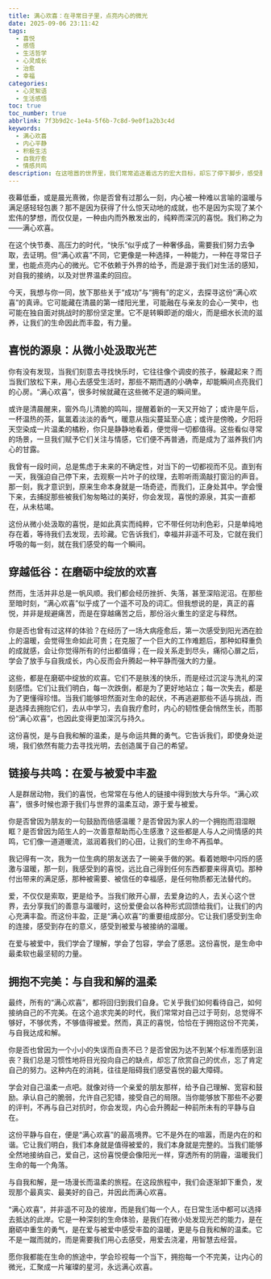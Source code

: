 ```yaml
---
title: 满心欢喜：在寻常日子里，点亮内心的微光
date: 2025-09-06 23:11:42
tags:
  - 喜悦
  - 感悟
  - 生活哲学
  - 心灵成长
  - 治愈
  - 幸福
categories:
  - 心灵絮语
  - 生活感悟
toc: true
toc_number: true
abbrlink: 7f3b9d2c-1e4a-5f6b-7c8d-9e0f1a2b3c4d
keywords:
  - 满心欢喜
  - 内心平静
  - 积极生活
  - 自我疗愈
  - 情感共鸣
description: 在这喧嚣的世界里，我们常常追逐着远方的宏大目标，却忘了停下脚步，感受那些近在咫尺的“满心欢喜”。它不是轰轰烈烈的狂喜，而是渗透在日常点滴中的温柔与力量。这篇文章，想与你一同探寻，如何在生活的起伏中，学会看见、珍藏并创造这份属于自己的，深沉而持久的喜悦。
---
```


夜幕低垂，或是晨光熹微，你是否曾有过那么一刻，内心被一种难以言喻的温暖与满足感轻轻包裹？那不是因为获得了什么惊天动地的成就，也不是因为实现了某个宏伟的梦想，而仅仅是，一种由内而外散发出的，纯粹而深沉的喜悦。我们称之为——满心欢喜。

在这个快节奏、高压力的时代，“快乐”似乎成了一种奢侈品，需要我们努力去争取，去证明。但“满心欢喜”不同，它更像是一种选择，一种能力，一种在寻常日子里，也能点亮内心的微光。它不依赖于外界的给予，而是源于我们对生活的感知，对自我的接纳，以及对世界温柔的回应。

今天，我想与你一同，放下那些关于“成功”与“拥有”的定义，去探寻这份“满心欢喜”的真谛。它可能藏在清晨的第一缕阳光里，可能融在与亲友的会心一笑中，也可能在独自面对挑战时的那份坚定里。它不是转瞬即逝的烟火，而是细水长流的滋养，让我们的生命因此而丰盈，有力量。

## 喜悦的源泉：从微小处汲取光芒

你有没有发现，当我们刻意去寻找快乐时，它往往像个调皮的孩子，躲藏起来？而当我们放松下来，用心去感受生活时，那些不期而遇的小确幸，却能瞬间点亮我们的心房。“满心欢喜”，很多时候就藏在这些微不足道的瞬间里。

或许是清晨醒来，窗外鸟儿清脆的鸣叫，提醒着新的一天又开始了；或许是午后，一杯温热的茶，氤氲着淡淡的香气，暖意从指尖蔓延至心底；或许是傍晚，夕阳将天空染成一片温柔的橘粉，你只是静静地看着，便觉得一切都值得。这些看似寻常的场景，一旦我们赋予它们关注与情感，它们便不再普通，而是成为了滋养我们内心的甘露。

我曾有一段时间，总是焦虑于未来的不确定性，对当下的一切都视而不见。直到有一天，我强迫自己停下来，去观察一片叶子的纹理，去聆听雨滴敲打窗沿的声音。那一刻，我才意识到，原来生命本身就是一场奇迹，而我们，正身处其中。学会慢下来，去捕捉那些被我们匆匆略过的美好，你会发现，喜悦的源泉，其实一直都在，从未枯竭。

这份从微小处汲取的喜悦，是如此真实而纯粹，它不带任何功利色彩，只是单纯地存在着，等待我们去发现，去珍藏。它告诉我们，幸福并非遥不可及，它就在我们呼吸的每一刻，就在我们感受的每一个瞬间。

## 穿越低谷：在磨砺中绽放的欢喜

然而，生活并非总是一帆风顺。我们都会经历挫折、失落，甚至深陷泥沼。在那些至暗时刻，“满心欢喜”似乎成了一个遥不可及的词汇。但我想说的是，真正的喜悦，并非是规避痛苦，而是在穿越痛苦之后，那份浴火重生的坚定与释然。

你是否也曾有过这样的体验？在经历了一场大病痊愈后，第一次感受到阳光洒在脸上的温暖，会觉得生命如此可贵；在克服了一个巨大的工作难题后，那种如释重负的成就感，会让你觉得所有的付出都值得；在一段关系走到尽头，痛彻心扉之后，学会了放手与自我成长，内心反而会升腾起一种平静而强大的力量。

这些，都是在磨砺中绽放的欢喜。它们不是肤浅的快乐，而是经过沉淀与洗礼的深刻感悟。它们让我们明白，每一次跌倒，都是为了更好地站立；每一次失去，都是为了更懂得珍惜。当我们能够坦然面对生命的起伏，不再逃避那些不适与挑战，而是选择去拥抱它们，去从中学习，去自我疗愈时，内心的韧性便会悄然生长，而那份“满心欢喜”，也因此变得更加深沉与持久。

这份喜悦，是与自我和解的温柔，是与命运共舞的勇气。它告诉我们，即使身处逆境，我们依然有能力去寻找光明，去创造属于自己的希望。

## 链接与共鸣：在爱与被爱中丰盈

人是群居动物，我们的喜悦，也常常在与他人的链接中得到放大与升华。“满心欢喜”，很多时候也源于我们与世界的温柔互动，源于爱与被爱。

你是否曾因为朋友的一句鼓励而倍感温暖？是否曾因为家人的一个拥抱而泪湿眼眶？是否曾因为陌生人的一次善意帮助而心生感激？这些都是人与人之间情感的共鸣，它们像一道道暖流，滋润着我们的心田，让我们的生命不再孤单。

我记得有一次，我为一位生病的朋友送去了一碗亲手做的粥。看着她眼中闪烁的感激与温暖，那一刻，我感受到的喜悦，远比自己得到任何东西都要来得真切。那种付出带来的满足感，那种被需要、被信任的幸福感，是任何物质都无法替代的。

爱，不仅仅是索取，更是给予。当我们敞开心扉，去爱身边的人，去关心这个世界，去分享我们的善意与温暖时，这份爱便会以各种形式回馈给我们，让我们的内心充满丰盈。而这份丰盈，正是“满心欢喜”的重要组成部分。它让我们感受到生命的连接，感受到存在的意义，感受到被爱与被接纳的温暖。

在爱与被爱中，我们学会了理解，学会了包容，学会了感恩。这份喜悦，是生命中最柔软也最坚韧的力量。

## 拥抱不完美：与自我和解的温柔

最终，所有的“满心欢喜”，都将回归到我们自身。它关乎我们如何看待自己，如何接纳自己的不完美。在这个追求完美的时代，我们常常对自己过于苛刻，总觉得不够好，不够优秀，不够值得被爱。然而，真正的喜悦，恰恰在于拥抱这份不完美，与自我达成和解。

你是否也曾因为一个小小的失误而自责不已？是否曾因为达不到某个标准而感到沮丧？我们总是习惯性地将目光投向自己的缺点，却忘了欣赏自己的优点，忘了肯定自己的努力。这种内在的消耗，往往是阻碍我们感受喜悦的最大障碍。

学会对自己温柔一点吧。就像对待一个亲爱的朋友那样，给予自己理解、宽容和鼓励。承认自己的脆弱，允许自己犯错，接受自己的局限。当你能够放下那些不必要的评判，不再与自己对抗时，你会发现，内心会升腾起一种前所未有的平静与自在。

这份平静与自在，便是“满心欢喜”的最高境界。它不是外在的喧嚣，而是内在的和谐。它让我们明白，我们本身就是值得被爱的，我们本身就是完整的。当我们能够全然地接纳自己，爱自己，这份喜悦便会像阳光一样，穿透所有的阴霾，温暖我们生命的每一个角落。

与自我和解，是一场漫长而温柔的旅程。在这段旅程中，我们会逐渐卸下重负，发现那个最真实、最美好的自己，并因此而满心欢喜。

“满心欢喜”，并非遥不可及的彼岸，而是我们每一个人，在日常生活中都可以选择去抵达的此岸。它是一种深刻的生命体验，是我们在微小处发现光芒的能力，是在磨砺中重生的勇气，是在爱与被爱中感受丰盈的温暖，更是与自我和解的温柔。它不是一蹴而就的，而是需要我们用心去感受，用爱去浇灌，用智慧去经营。

愿你我都能在生命的旅途中，学会珍视每一个当下，拥抱每一个不完美，让内心的微光，汇聚成一片璀璨的星河，永远满心欢喜。